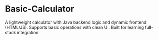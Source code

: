 # Basic-Calculator
A lightweight calculator with Java backend logic and dynamic frontend (HTML/JS). Supports basic operations with clean UI. Built for learning full-stack integration.
